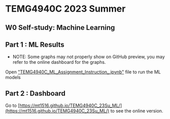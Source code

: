 # TEMG4940C 2023 Summer
## W0 Self-study: Machine Learning
## Part 1 : ML Results
* NOTE: Some graphs may not properly show on GitHub preview, you may refer to the online dashboard for the graphs.

Open ["TEMG4940C_ML_Assignment_Instruction_.ipynb"](https://github.com/mt1516/TEMG4940C_23Su_ML/blob/main/TEMG4940C_ML_Assignment_Instruction_.ipynb) file to run the ML models

## Part 2 : Dashboard
Go to [https://mt1516.github.io/TEMG4940C_23Su_ML/](https://mt1516.github.io/TEMG4940C_23Su_ML/) to see the online version.
